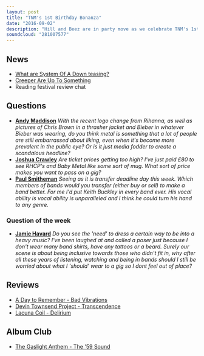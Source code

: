 ```yaml
---
layout: post
title: "TNM's 1st Birthday Bonanza"
date: "2016-09-02"
description: "Hill and Beez are in party move as we celebrate TNM's 1st birthday! On today's show, there's the announcement of the first ever TNM World Cup of Rock, there's reviews on the new A Day To Remember, Devin Townsend Project and Lacuna Coil albums, in depth chat about the transformation of the Reading festival, Creeper's disappearance, System Of A Down's rumoured return and we revisit The Gaslight Anthem's The 59 Sound in this week's Album Club!"
soundcloud: "281007577"
---
```


## News

- [What are System Of A Down teasing?](http://teamrock.com/feature/2016-09-01/what-are-system-of-a-down-teasing)
- [Creeper Are Up To Something](http://www.upsetmagazine.com/read/creeper-are-up-to-something/)
- Reading festival review chat


## Questions

- [**Andy Maddison**](https://www.facebook.com/thatsnotmetalpodcast/posts/1948237148736153?comment_id=1948261108733757&comment_tracking=%7B%22tn%22%3A%22R9%22%7D)
*With the recent logo change from Rihanna, as well as pictures of Chris Brown in a thrasher jacket and Bieber in whatever Bieber was wearing, do you think metal is something that a lot of people are still embarrassed about liking, even when it's become more prevalent in the public eye? Or is it just media fodder to create a scandalous headline?*
- [**Joshua Crawley**](https://www.facebook.com/thatsnotmetalpodcast/posts/1948237148736153?comment_id=1948238285402706&comment_tracking=%7B%22tn%22%3A%22R9%22%7D)
*Are ticket prices getting too high? I've just paid £80 to see RHCP's and Baby Metal like some sort of mug. What sort of price makes you want to pass on a gig?*
- [**Paul Smitheman**](https://www.facebook.com/thatsnotmetalpodcast/posts/1948237148736153?comment_id=1948241452069056&comment_tracking=%7B%22tn%22%3A%22R9%22%7D)
*Seeing as it is transfer deadline day this week. Which members of bands would you transfer (either buy or sell) to make a band better. For me I'd put Keith Buckley in every band ever. His vocal ability is vocal ability is unparalleled and I think he could turn his hand to any genre.*


### Question of the week

- [**Jamie Havard**](https://www.facebook.com/thatsnotmetalpodcast/posts/1948237148736153?comment_id=1948264942066707&comment_tracking=%7B%22tn%22%3A%22R9%22%7D)
*Do you see the 'need' to dress a certain way to be into a heavy music? I've been laughed at and called a poser just because I don't wear many band shirts, have any tattoos or a beard. Surely our scene is about being inclusive towards those who didn't fit in, why after all these years of listening, watching and being in bands should I still be worried about what I 'should' wear to a gig so I dont feel out of place?*


## Reviews

- [A Day to Remember - Bad Vibrations](https://itunes.apple.com/gb/album/bad-vibrations/id1118512409)
- [Devin Townsend Project - Transcendence](https://itunes.apple.com/gb/album/transcendence/id1138065993)
- [Lacuna Coil - Delirium](https://itunes.apple.com/gb/album/delirium/id1099853660)


## Album Club

- [The Gaslight Anthem - The '59 Sound](https://itunes.apple.com/gb/album/the-59-sound/id763811065)
